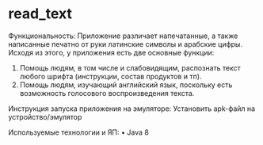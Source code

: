 # read_text

Функциональность:
Приложение различает напечатанные, а также написанные печатно от руки латинские символы и арабские цифры. Исходя из этого, у приложения есть две основные функции:
1.	Помощь людям, в том числе и слабовидящим, распознать текст любого шрифта (инструкции, состав продуктов и тп). 
2.	Помощь людям, изучающий английский язык, поскольку есть возможность голосового воспроизведения текста.

Инструкция запуска приложения на эмуляторе:
Установить apk-файл на устройство/эмулятор

Используемые технологии и ЯП:
•	Java 8
